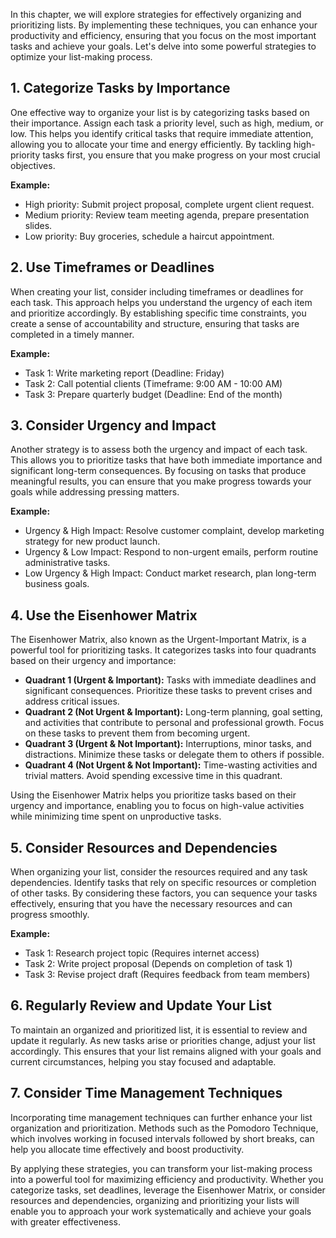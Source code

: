 
In this chapter, we will explore strategies for effectively organizing and prioritizing lists. By implementing these techniques, you can enhance your productivity and efficiency, ensuring that you focus on the most important tasks and achieve your goals. Let's delve into some powerful strategies to optimize your list-making process.

**1. Categorize Tasks by Importance**
-------------------------------------

One effective way to organize your list is by categorizing tasks based on their importance. Assign each task a priority level, such as high, medium, or low. This helps you identify critical tasks that require immediate attention, allowing you to allocate your time and energy efficiently. By tackling high-priority tasks first, you ensure that you make progress on your most crucial objectives.

**Example:**

* High priority: Submit project proposal, complete urgent client request.
* Medium priority: Review team meeting agenda, prepare presentation slides.
* Low priority: Buy groceries, schedule a haircut appointment.

**2. Use Timeframes or Deadlines**
----------------------------------

When creating your list, consider including timeframes or deadlines for each task. This approach helps you understand the urgency of each item and prioritize accordingly. By establishing specific time constraints, you create a sense of accountability and structure, ensuring that tasks are completed in a timely manner.

**Example:**

* Task 1: Write marketing report (Deadline: Friday)
* Task 2: Call potential clients (Timeframe: 9:00 AM - 10:00 AM)
* Task 3: Prepare quarterly budget (Deadline: End of the month)

**3. Consider Urgency and Impact**
----------------------------------

Another strategy is to assess both the urgency and impact of each task. This allows you to prioritize tasks that have both immediate importance and significant long-term consequences. By focusing on tasks that produce meaningful results, you can ensure that you make progress towards your goals while addressing pressing matters.

**Example:**

* Urgency \& High Impact: Resolve customer complaint, develop marketing strategy for new product launch.
* Urgency \& Low Impact: Respond to non-urgent emails, perform routine administrative tasks.
* Low Urgency \& High Impact: Conduct market research, plan long-term business goals.

**4. Use the Eisenhower Matrix**
--------------------------------

The Eisenhower Matrix, also known as the Urgent-Important Matrix, is a powerful tool for prioritizing tasks. It categorizes tasks into four quadrants based on their urgency and importance:

* **Quadrant 1 (Urgent \& Important):** Tasks with immediate deadlines and significant consequences. Prioritize these tasks to prevent crises and address critical issues.
* **Quadrant 2 (Not Urgent \& Important):** Long-term planning, goal setting, and activities that contribute to personal and professional growth. Focus on these tasks to prevent them from becoming urgent.
* **Quadrant 3 (Urgent \& Not Important):** Interruptions, minor tasks, and distractions. Minimize these tasks or delegate them to others if possible.
* **Quadrant 4 (Not Urgent \& Not Important):** Time-wasting activities and trivial matters. Avoid spending excessive time in this quadrant.

Using the Eisenhower Matrix helps you prioritize tasks based on their urgency and importance, enabling you to focus on high-value activities while minimizing time spent on unproductive tasks.

**5. Consider Resources and Dependencies**
------------------------------------------

When organizing your list, consider the resources required and any task dependencies. Identify tasks that rely on specific resources or completion of other tasks. By considering these factors, you can sequence your tasks effectively, ensuring that you have the necessary resources and can progress smoothly.

**Example:**

* Task 1: Research project topic (Requires internet access)
* Task 2: Write project proposal (Depends on completion of task 1)
* Task 3: Revise project draft (Requires feedback from team members)

**6. Regularly Review and Update Your List**
--------------------------------------------

To maintain an organized and prioritized list, it is essential to review and update it regularly. As new tasks arise or priorities change, adjust your list accordingly. This ensures that your list remains aligned with your goals and current circumstances, helping you stay focused and adaptable.

**7. Consider Time Management Techniques**
------------------------------------------

Incorporating time management techniques can further enhance your list organization and prioritization. Methods such as the Pomodoro Technique, which involves working in focused intervals followed by short breaks, can help you allocate time effectively and boost productivity.

By applying these strategies, you can transform your list-making process into a powerful tool for maximizing efficiency and productivity. Whether you categorize tasks, set deadlines, leverage the Eisenhower Matrix, or consider resources and dependencies, organizing and prioritizing your lists will enable you to approach your work systematically and achieve your goals with greater effectiveness.
